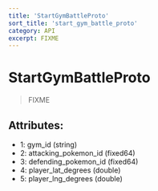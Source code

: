 ```yaml
---
title: 'StartGymBattleProto'
sort_title: 'start_gym_battle_proto'
category: API
excerpt: FIXME
---
```


# StartGymBattleProto

> FIXME

## Attributes:

- 1: gym_id (string)
- 2: attacking_pokemon_id (fixed64) 
- 3: defending_pokemon_id (fixed64)
- 4: player_lat_degrees (double)
- 5: player_lng_degrees (double)
